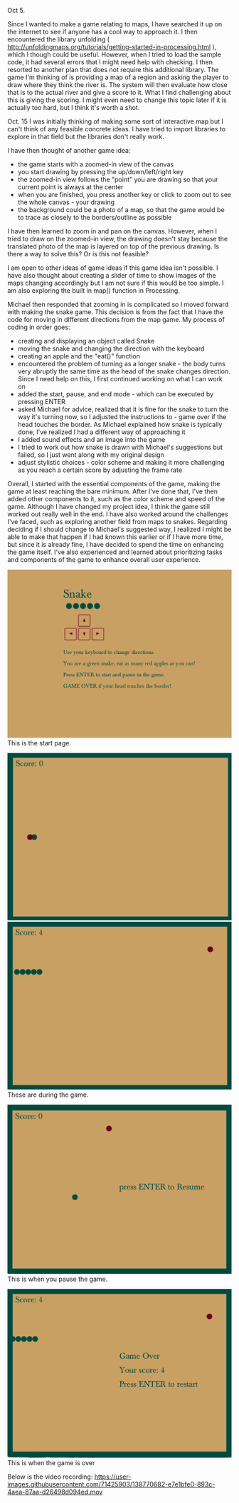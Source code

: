 Oct 5.

Since I wanted to make a game relating to maps, I have searched it up on the internet to see if anyone has a cool way to approach it. I then encountered the library unfolding ( http://unfoldingmaps.org/tutorials/getting-started-in-processing.html ), which I though could be useful. However, when I tried to load the sample code, it had several errors that I might need help with checking. I then resorted to another plan that does not require this additional library. The game I'm thinking of is providing a map of a region and asking the player to draw where they think the river is. The system will then evaluate how close that is to the actual river and give a score to it. What I find challenging about this is giving the scoring. I might even need to change this topic later if it is actually too hard, but I think it's worth a shot.


Oct. 15
I was initially thinking of making some sort of interactive map but I can't think of any feasible concrete ideas. I have tried to import libraries to explore in that field but the libraries don't really work.

I have then thought of another game idea:

- the game starts with a zoomed-in view of the canvas
- you start drawing by pressing the up/down/left/right key
- the zoomed-in view follows the "point" you are drawing so that your current point is always at the center
- when you are finished, you press another key or click to zoom out to see the whole canvas - your drawing
- the background could be a photo of a map, so that the game would be to trace as closely to the borders/outline as possible

I have then learned to zoom in and pan on the canvas. However, when I tried to draw on the zoomed-in view, the drawing doesn't stay because the translated photo of the map is layered on top of the previous drawing. Is there a way to solve this? Or is this not feasible?

I am open to other ideas of game ideas if this game idea isn't possible. I have also thought about creating a slider of time to show images of the maps changing accordingly but I am not sure if this would be too simple. I am also exploring the built in map() function in Processing.

Michael then responded that zooming in is complicated so I moved forward with making the snake game. This decision is from the fact that I have the code for moving in different directions from the map game. My process of coding in order goes:

- creating and displaying an object called Snake
- moving the snake and changing the direction with the keyboard
- creating an apple and the "eat()" function
- encountered the problem of turning as a longer snake - the body turns very abruptly the same time as the head of the snake changes direction. Since I need help on this, I first continued working on what I can work on
- added the start, pause, and end mode - which can be executed by pressing ENTER
- asked Michael for advice, realized that it is fine for the snake to turn the way it's turning now, so I adjusted the instructions to - game over if the head touches the border. As Michael explained how snake is typically done, I've realized I had a different way of approaching it
- I added sound effects and an image into the game
- I tried to work out how snake is drawn with Michael's suggestions but failed, so I just went along with my original design
- adjust stylistic choices - color scheme and making it more challenging as you reach a certain score by adjusting the frame rate

Overall, I started with the essential components of the game, making the game at least reaching the bare minimum. After I've done that, I've then added other components to it, such as the color scheme and speed of the game. Although I have changed my project idea, I think the game still worked out really well in the end. I have also worked around the challenges I've faced, such as exploring another field from maps to snakes. Regarding deciding if I should change to Michael's suggested way, I realized I might be able to make that happen if I had known this earlier or if I have more time, but since it is already fine, I have decided to spend the time on enhancing the game itself. I've also experienced and learned about prioritizing tasks and components of the game to enhance overall user experience.

![Screenshot](/midterm/start.png)
This is the start page.

![Screenshot](/midterm/game1.png)
![Screenshot](/midterm/game2.png)
These are during the game.

![Screenshot](/midterm/resume.png)
This is when you pause the game.

![Screenshot](/midterm/over.png)
This is when the game is over


Below is the video recording:
https://user-images.githubusercontent.com/71425903/138770682-e7e1bfe0-893c-4aea-87aa-d26498d094ed.mov




